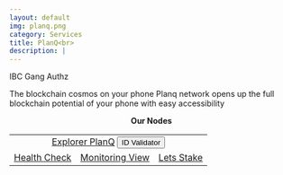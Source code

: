 ```yaml
---
layout: default
img: planq.png
category: Services
title: PlanQ<br>
description: |
---
```

<!-- <div class="col-8">
<span class="badge badge-primary" aria-label="Planq <=> Osmosis | Planq <=> Gravity Bridge" data-balloon-pos="up">IBC Gang</span> 
<span class="badge badge-primary" aria-label="Auto Compound" data-balloon-pos="up">Authz</span> 
</div> -->
<span  class="badge badge-primary" data-toggle="tooltip" data-html="true" title="<b>8ball <=> Osmosis <br> 8ball <=> Gravity <br> 8balll <=> Planq</b>">IBC Gang</span>
<span  class="badge badge-primary" data-toggle="tooltip" data-html="true" title="<b>enabled</b>">Authz</span>



The blockchain cosmos on your phone
Planq network opens up the full blockchain potential of your phone with easy accessibility


<p align="center"><b>Our Nodes </b></p>
<table class="table">
<tr>
   <td colspan=3 style="text-align: center" class="justify-content-center">
       <a href="https://explorer.planq.network/validators/plqvaloper1fqnr328nlndkxek2jaz8teec0euyr5yh26q26l" class="btn btn-success margin-top" target="_blank">Explorer PlanQ</a>
      <button onclick="clip_planq_three()"  class="btn btn-warning margin-top">ID Validator</button>
      <input type="text" id="clip_planq" value="plqvaloper1fqnr328nlndkxek2jaz8teec0euyr5yh26q26l" hidden=true> 
   </td>
</tr>
<tr>
   <td>
       <a href="https://health.roomit.xyz/status/planq/" class="btn btn-info margin-top" target="_blank">Health Check</a>
   </td> 
   <td>
       <a href="/pdf/RoomIT_Akash-Grafana.pd" class="btn btn-success margin-top">Monitoring View</a> 
   </td>
   <td>
      <a href="https://explorer.tendermint.roomit.xyz/planq/staking/plqvaloper1fqnr328nlndkxek2jaz8teec0euyr5yh26q26l" class="btn btn-danger margin-top" target="_blank">Lets Stake</a>
   </td>
</tr>
</table>


